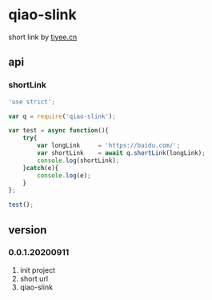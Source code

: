 # qiao-slink
short link by [tiyee.cn](https://tiyee.cn)

## api
### shortLink
```javascript
'use strict';

var q = require('qiao-slink');

var test = async function(){
    try{
        var longLink     = 'https://baidu.com/';
        var shortLink    = await q.shortLink(longLink);
        console.log(shortLink);
    }catch(e){
        console.log(e);
    }
};

test();
```

## version
### 0.0.1.20200911
1. init project
2. short url
3. qiao-slink